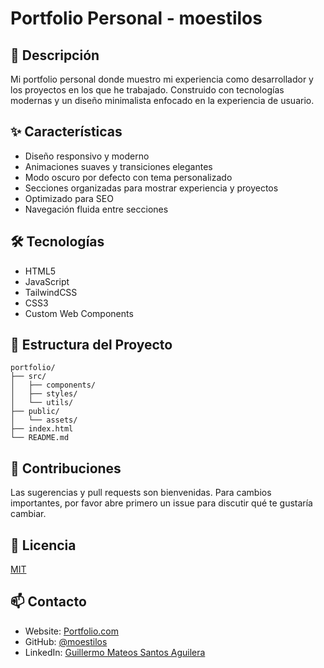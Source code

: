 # Portfolio Personal - moestilos



## 🚀 Descripción
Mi portfolio personal donde muestro mi experiencia como desarrollador y los proyectos en los que he trabajado. Construido con tecnologías modernas y un diseño minimalista enfocado en la experiencia de usuario.

## ✨ Características
- Diseño responsivo y moderno
- Animaciones suaves y transiciones elegantes
- Modo oscuro por defecto con tema personalizado
- Secciones organizadas para mostrar experiencia y proyectos
- Optimizado para SEO
- Navegación fluida entre secciones

## 🛠 Tecnologías
- HTML5
- JavaScript
- TailwindCSS
- CSS3
- Custom Web Components



## 📁 Estructura del Proyecto
```
portfolio/
├── src/
│   ├── components/
│   ├── styles/
│   └── utils/
├── public/
│   └── assets/
├── index.html
└── README.md
```

## 🤝 Contribuciones
Las sugerencias y pull requests son bienvenidas. Para cambios importantes, por favor abre primero un issue para discutir qué te gustaría cambiar.

## 📝 Licencia
[MIT](https://choosealicense.com/licenses/mit/)

## 📫 Contacto
- Website: [Portfolio.com](https://moestilos.github.io/portfolio/#)
- GitHub: [@moestilos](https://github.com/moestilos)
- LinkedIn: [Guillermo Mateos Santos Aguilera](https://www.linkedin.com/in/guillermo-mateos-de-los-santos-aguilera-02427b260/)
